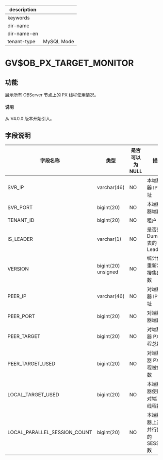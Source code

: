 |description||
|---|---|
|keywords||
|dir-name||
|dir-name-en||
|tenant-type|MySQL Mode|

# GV$OB_PX_TARGET_MONITOR

## 功能

展示所有 OBServer 节点上的 PX 线程使用情况。

<main id="notice" type='explain'>
  <h4>说明</h4>
  <p>从 V4.0.0 版本开始引入。</p>
</main>

## 字段说明

|             字段名称             |         类型          | 是否可以为 NULL |    描述     |
|------------------------------|---------------------|------------|-----------|
| SVR_IP                       | varchar(46)         | NO         | 本端服务器 IP 地址 |
| SVR_PORT                     | bigint(20)          | NO         | 本端服务器端口号    |
| TENANT_ID                    | bigint(20)          | NO         | 租户 ID     |
| IS_LEADER                    | varchar(1)          | NO         | 是否是 Dummy 表的 Leader          |
| VERSION                      | bigint(20) unsigned | NO         | 统计信息重新发起搜集的次数          |
| PEER_IP                      | varchar(46)         | NO         | 对端服务器 IP 地址          |
| PEER_PORT                    | bigint(20)          | NO         | 对端服务器端口号          |
| PEER_TARGET                  | bigint(20)          | NO         | 对端服务器 PX 线程总数          |
| PEER_TARGET_USED             | bigint(20)          | NO         | 对端服务器 PX 线程被使用数          |
| LOCAL_TARGET_USED            | bigint(20)          | NO         | 本端服务器使用的对端 PX 线程数          |
| LOCAL_PARALLEL_SESSION_COUNT | bigint(20)          | NO         | 本端服务器上正在并行执行的 SESSION 数          |
